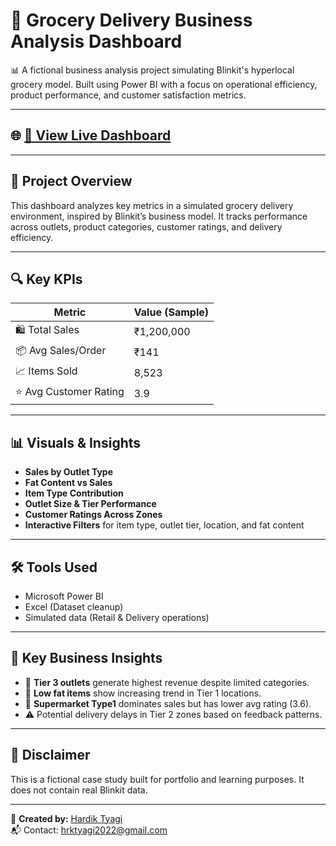 # 🛒 Grocery Delivery Business Analysis Dashboard

📊 A fictional business analysis project simulating Blinkit's hyperlocal grocery model. Built using Power BI with a focus on operational efficiency, product performance, and customer satisfaction metrics.

---

## 🌐 [🔗 View Live Dashboard](https://app.powerbi.com/view?r=eyJrIjoiYmM1Nzk3MzAtOTdiOS00ODA3LWFhOWQtMjYzM2RhYTQzZTA4IiwidCI6IjM0YmQ4YmVkLTJhYzEtNDFhZS05ZjA4LTRlMGEzZjExNzA2YyJ9)  


---

## 📁 Project Overview

This dashboard analyzes key metrics in a simulated grocery delivery environment, inspired by Blinkit’s business model. It tracks performance across outlets, product categories, customer ratings, and delivery efficiency.

---

## 🔍 Key KPIs

| Metric              | Value (Sample)   |
|---------------------|------------------|
| 🛍️ Total Sales       | ₹1,200,000       |
| 📦 Avg Sales/Order   | ₹141             |
| 📈 Items Sold        | 8,523            |
| ⭐ Avg Customer Rating | 3.9              |

---

## 📊 Visuals & Insights

- **Sales by Outlet Type**
- **Fat Content vs Sales**
- **Item Type Contribution**
- **Outlet Size & Tier Performance**
- **Customer Ratings Across Zones**
- **Interactive Filters** for item type, outlet tier, location, and fat content

---

## 🛠 Tools Used

- Microsoft Power BI
- Excel (Dataset cleanup)
- Simulated data (Retail & Delivery operations)

---

## 🧠 Key Business Insights

- 📍 **Tier 3 outlets** generate highest revenue despite limited categories.
- 🥑 **Low fat items** show increasing trend in Tier 1 locations.
- 🛒 **Supermarket Type1** dominates sales but has lower avg rating (3.6).
- ⚠️ Potential delivery delays in Tier 2 zones based on feedback patterns.

---

## 📌 Disclaimer

This is a fictional case study built for portfolio and learning purposes. It does not contain real Blinkit data.

---

👤 **Created by:** [Hardik Tyagi](https://www.linkedin.com/in/hardik-tyagi2712/)  
📬 Contact: hrktyagi2022@gmail.com  
